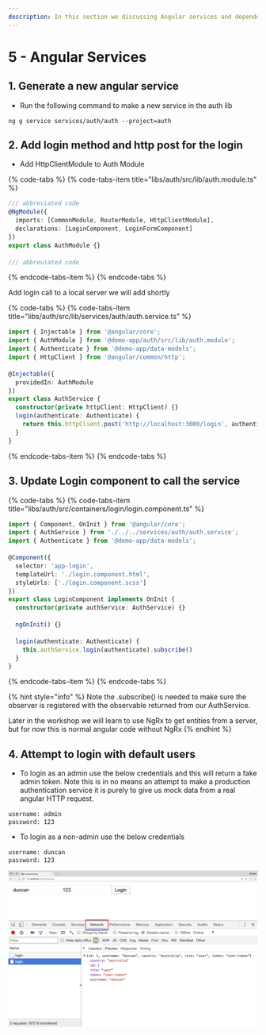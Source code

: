 ```yaml
---
description: In this section we discussing Angular services and dependency injection
---
```


# 5 - Angular Services

## 1. Generate a new angular service

* Run the following command to make a new service in the auth lib

```text
ng g service services/auth/auth --project=auth
```

## 2. Add login method and http post for the login

* Add HttpClientModule to Auth Module

{% code-tabs %}
{% code-tabs-item title="libs/auth/src/lib/auth.module.ts" %}
```typescript
/// abbreviated code
@NgModule({
  imports: [CommonModule, RouterModule, HttpClientModule],
  declarations: [LoginComponent, LoginFormComponent]
})
export class AuthModule {}

/// abbreviated code
```
{% endcode-tabs-item %}
{% endcode-tabs %}

Add login call to a local server we will add shortly

{% code-tabs %}
{% code-tabs-item title="libs/auth/src/lib/services/auth/auth.service.ts" %}
```typescript
import { Injectable } from '@angular/core';
import { AuthModule } from '@demo-app/auth/src/lib/auth.module';
import { Authenticate } from '@demo-app/data-models';
import { HttpClient } from '@angular/common/http';

@Injectable({
  providedIn: AuthModule
})
export class AuthService {
  constructor(private httpClient: HttpClient) {}
  login(authenticate: Authenticate) {
    return this.httpClient.post('http://localhost:3000/login', authenticate);
  }
}
```
{% endcode-tabs-item %}
{% endcode-tabs %}

## 3. Update Login component to call the service

{% code-tabs %}
{% code-tabs-item title="libs/auth/src/containers/login/login.component.ts" %}
```typescript
import { Component, OnInit } from '@angular/core';
import { AuthService } from './../../services/auth/auth.service';
import { Authenticate } from '@demo-app/data-models';

@Component({
  selector: 'app-login',
  templateUrl: './login.component.html',
  styleUrls: ['./login.component.scss']
})
export class LoginComponent implements OnInit {
  constructor(private authService: AuthService) {}

  ngOnInit() {}

  login(authenticate: Authenticate) {
    this.authService.login(authenticate).subscribe()
  }
}
```
{% endcode-tabs-item %}
{% endcode-tabs %}

{% hint style="info" %}
Note the .subscribe\(\) is needed to make sure the observer is registered with the observable returned from our AuthService.

Later in the workshop we will learn to use NgRx to get entities from a server, but for now this is normal angular code without NgRx
{% endhint %}

## 4. Attempt to login with default users

* To login as an admin use the below credentials and this will return a fake admin token. Note this is in no means an attempt to make a production authentication service it is purely to give us mock data from a real angular HTTP request.

```text
username: admin
password: 123
```

* To login as a non-admin use the below credentials

```text
username: duncan
password: 123
```

![Chrome Devtools](../.gitbook/assets/image%20%2811%29.png)

